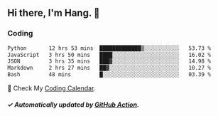 ## Hi there, I'm Hang. 👋

### Coding

<!--START_SECTION:waka-->

```txt
Python       12 hrs 53 mins  █████████████▒░░░░░░░░░░░   53.73 %
JavaScript   3 hrs 50 mins   ████░░░░░░░░░░░░░░░░░░░░░   16.02 %
JSON         3 hrs 35 mins   ███▓░░░░░░░░░░░░░░░░░░░░░   14.98 %
Markdown     2 hrs 27 mins   ██▓░░░░░░░░░░░░░░░░░░░░░░   10.27 %
Bash         48 mins         █░░░░░░░░░░░░░░░░░░░░░░░░   03.39 %
```

<!--END_SECTION:waka-->

🎉 Check My [Coding Calendar](https://github-chart-huhuhang.vercel.app/huhuhang).

##### ✓ Automatically updated by [GitHub Action](https://github.com/huhuhang/huhuhang/actions).

